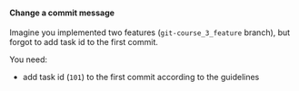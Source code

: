 #### Change a commit message

Imagine you implemented two features (`git-course_3_feature` branch), but forgot to add task id to the first commit.

You need:
- add task id (`101`) to the first commit according to the guidelines
